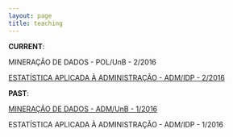 ```yaml
---
layout: page
title: teaching
---
```


**CURRENT**:

MINERAÇÃO DE DADOS - POL/UnB - 2/2016

[ESTATÍSTICA APLICADA À ADMINISTRAÇÃO - ADM/IDP - 2/2016](/teaching/EADM)

**PAST**:

[MINERAÇÃO DE DADOS - ADM/UnB - 1/2016](/teaching/EPA109738)

ESTATÍSTICA APLICADA À ADMINISTRAÇÃO - ADM/IDP - 1/2016